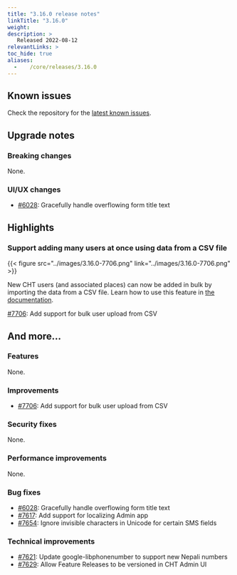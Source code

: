 ```yaml
---
title: "3.16.0 release notes"
linkTitle: "3.16.0"
weight:
description: >
   Released 2022-08-12
relevantLinks: >
toc_hide: true
aliases:
  -    /core/releases/3.16.0
---
```


## Known issues

Check the repository for the [latest known issues](https://github.com/medic/cht-core/issues?q=is%3Aissue+label%3A%22Affects%3A+3.16.0%22).

## Upgrade notes

### Breaking changes

None.

### UI/UX changes

- [#6028](https://github.com/medic/cht-core/issues/6028): Gracefully handle overflowing form title text

## Highlights

### Support adding many users at once using data from a CSV file

{{< figure src="../images/3.16.0-7706.png" link="../images/3.16.0-7706.png" >}}

New CHT users (and associated places) can now be added in bulk by importing the data from a CSV file. Learn how to use this feature in [the documentation](https://docs.communityhealthtoolkit.org/apps/guides/data/users-bulk-load/).

[#7706](https://github.com/medic/cht-core/issues/7706): Add support for bulk user upload from CSV

## And more...

### Features

None.

### Improvements

- [#7706](https://github.com/medic/cht-core/issues/7706): Add support for bulk user upload from CSV

### Security fixes

None.

### Performance improvements

None.

### Bug fixes

- [#6028](https://github.com/medic/cht-core/issues/6028): Gracefully handle overflowing form title text
- [#7617](https://github.com/medic/cht-core/issues/7617): Add support for localizing Admin app
- [#7654](https://github.com/medic/cht-core/issues/7654): Ignore invisible characters in Unicode for certain SMS fields

### Technical improvements

- [#7621](https://github.com/medic/cht-core/issues/7621): Update google-libphonenumber to support new Nepali numbers
- [#7629](https://github.com/medic/cht-core/issues/7629): Allow Feature Releases to be versioned in CHT Admin UI
